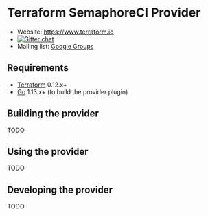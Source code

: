 Terraform SemaphoreCI Provider
==============================

- Website: https://www.terraform.io
- [![Gitter chat](https://badges.gitter.im/hashicorp-terraform/Lobby.png)](https://gitter.im/hashicorp-terraform/Lobby)
- Mailing list: [Google Groups](http://groups.google.com/group/terraform-tool)

Requirements
------------

- [Terraform](https://www.terraform.io/downloads.html) 0.12.x+
- [Go](https://golang.org/doc/install) 1.13.x+ (to build the provider plugin)

Building the provider
---------------------

TODO

Using the provider
------------------

TODO

Developing the provider
-----------------------

TODO
